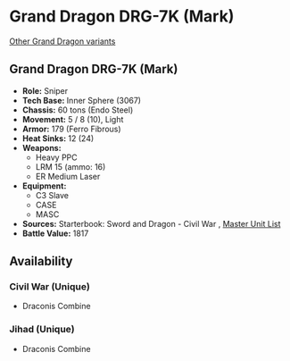 # Grand Dragon DRG-7K (Mark) 

[Other Grand Dragon variants](../grand_dragon.md) 

## Grand Dragon DRG-7K (Mark) 

- **Role:** Sniper 
- **Tech Base:** Inner Sphere (3067) 
- **Chassis:** 60 tons (Endo Steel) 
- **Movement:** 5 / 8 (10), Light 
- **Armor:** 179 (Ferro Fibrous) 
- **Heat Sinks:** 12 (24) 
- **Weapons:** 
  - Heavy PPC 
  - LRM 15 (ammo: 16) 
  - ER Medium Laser 
- **Equipment:** 
  - C3 Slave 
  - CASE 
  - MASC 
- **Sources:** Starterbook: Sword and Dragon - Civil War , [Master Unit List](http://masterunitlist.info/Unit/Details/1261/grand-dragon-drg-7k-mark) 
- **Battle Value:** 1817 

## Availability 

### Civil War (Unique) 

- Draconis Combine 

### Jihad (Unique) 

- Draconis Combine 

